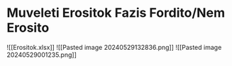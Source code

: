 
# Muveleti Erositok Fazis Fordito/Nem Erosito

![[Erositok.xlsx]]
![[Pasted image 20240529132836.png]]
![[Pasted image 20240529001235.png]]